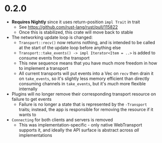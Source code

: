 # 0.2.0

* **Requires Nightly** since it uses return-position `impl Trait` in trait
  * See https://github.com/rust-lang/rust/pull/115822
  * Once this is stabilized, this crate will move back to stable
* The networking update loop is changed:
  * `Transport::recv()` now returns nothing, and is intended to be called at the start of the
    update loop before anything else
  * `Transport::take_events() -> impl Iterator<Item = ..>` is added to consume events from the
    transport
  * This new sequence means that you have much more freedom in how to implement a transport
  * All current transports will put events into a Vec on `recv` then drain it on `take_events`, so
    it's slightly less memory efficient than directly consuming channels in `take_events`, but it's
    *much* more flexible internally
* Plugins will no longer remove their corresponding transport resource on failure to get events
  * Failure is no longer a state that is represented by the `-Transport` traits; instead, the app
    is responsible for removing the resource if it wants to
* `Connecting` for both clients and servers is removed
  * This was implementation-specific - only native WebTransport supports it, and ideally the API
    surface is abstract across *all* implementations
